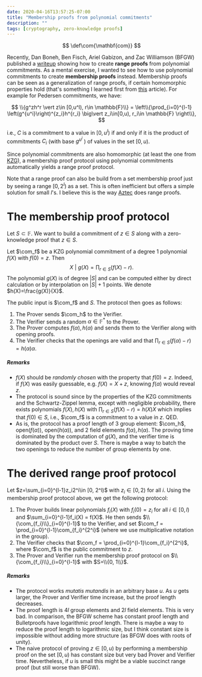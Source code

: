 ```yaml
---
date: 2020-04-16T13:57:25-07:00
title: "Membership proofs from polynomial commitments"
description: ""
tags: [cryptography, zero-knowledge proofs]
---
```


$$
\def\com{\mathbf{com}}
$$



Recently, Dan Boneh, Ben Fisch, Ariel Gabizon, and Zac Williamson (BFGW) published a [writeup](https://hackmd.io/@dabo/B1U4kx8XI) showing how to create **range proofs** from polynomial commitments. As a mental exercise, I wanted to see how to use polynomial commitments to create **membership proofs** instead. Membership proofs can be seen as a generalization of range proofs, if certain homomorphic properties hold (that's something I learned first from [this](https://link.springer.com/chapter/10.1007/978-3-540-89255-7_15) article). For example for Pedersen commitments, we have:


$$
\\{g^zh^r \vert z\in [0,u^l), r\in \mathbb{F}\\} = \left\\{\prod_{i=0}^{l-1} \left(g^{u^i}\right)^{z_i}h^{r_i} \big\vert z_i\in[0,u), r_i\in \mathbb{F} \right\\},
$$


i.e., $C$ is a commitment to a value in $[0, u^l)$ if and only if it is the product of commitments $C_i$ (with base $g^{u^i}$ ) of values in the set $[0,u)$.

Since polynomial commitments are also homomorphic (at least the one from [KZG](https://www.iacr.org/archive/asiacrypt2010/6477178/6477178.pdf)), a membership proof protocol using polynomial commitments automatically yields a range proof protocol.

Note that a range proof can also be build from a set membership proof just by seeing a range $[0, 2^l)$ as a set. This is often inefficient but offers a simple solution for small $l$'s. I believe this is the way [Aztec](https://github.com/AztecProtocol/AZTEC/blob/master/AZTEC.pdf) does range proofs.

# The membership proof protocol

Let  $S\subset \mathbb{F}$. We want to build a commitment of $z\in S$ along with a zero-knowledge proof that $z\in S$. 

Let $\com_f$ be a KZG polynomial commitment of a degree 1 polynomial $f(X)$ with $f(0)=z$. Then
$$
X \ \vert \ g(X)=\prod_{r\in S} \left(f(X)-r\right).
$$
The polynomial $g(X)$ is of degree $|S|$ and can be computed either by direct calculation or by interpolation on  $|S|+1$ points. We denote $h(X)=\frac{g(X)}{X}$.

The public input is $\com_f$ and $S$. The protocol then goes as follows:

1. The Prover sends $\com_h$ to the Verifier.
2. The Verifier sends a random $\alpha \in \mathbb{F}^*$ to the Prover.
3. The Prover computes $f(\alpha), h(\alpha)$ and sends them to the Verifier along with opening proofs.
4. The Verifier checks that the openings are valid and that $\prod_{r\in S}(f(\alpha)-r) = h(\alpha)\alpha$.

##### Remarks

- $f(X)$ should be *randomly chosen* with the property that $f(0)=z$. Indeed, if $f(X)$ was easily guessable, e.g. $f(X)=X + z$, knowing $f(\alpha)$ would reveal $z$.
- The protocol is sound since by the properties of the KZG commitments and the Schwartz-Zippel lemma,  except with negligible probability, there exists polynomials $f(X), h(X)$ with $\prod_{r\in S}(f(X)-r) = h(X)X$ which implies that $f(0)\in S$, i.e., $\com_f$ is a commitment to a value in $z$. QED.
- As is, the protocol has a proof length of 3 group element: $\com_h$, $\text{open}(f(\alpha))$, $\text{open}(h(\alpha))$, and 2 field elements $f(\alpha), h(\alpha)$. The proving time is dominated by the computation of $g(X)$, and the verifier time is dominated by the product over $S$. There is maybe a way to batch the two openings to reduce the number of group elements by one.

# The derived range proof protocol

Let $z=\sum_{i=0}^{l-1}z_i2^i\in [0, 2^l)$ with $z_i\in [0,2)$ for all $i$. Using the membership proof protocol above, we get the following protocol:

1. The Prover builds linear polynomials $f_i(X)$ with $f_i(0)=z_i$ for all $i\in[0,l)$ and $\sum_{i=0}^{l-1}f_i(X) = f(X)$. He then sends $\\{\com_{f_i}\\}_{i=0}^{l-1}$ to the Verifier, and set $\com_f = \prod_{i=0}^{l-1}\com_{f_i}^{2^i}$ (where we use multiplicative notation in the group).
2. The Verifier checks that $\com_f = \prod_{i=0}^{l-1}\com_{f_i}^{2^i}$, where $\com_f$ is the public commitment to $z$. 
3. The Prover and Verifier run the membership proof protocol on $\\{\com_{f_i}\\}_{i=0}^{l-1}$ with $S=\\{0, 1\\}$.

##### Remarks

- The protocol works *mutatis mutandis* in an arbitrary base $u$. As $u$ gets larger, the Prover and Verifier time increase, but the proof length decreases.
- The proof length is $4l$ group elements and $2l$ field elements. This is very bad. In comparison, the BFGW scheme has constant proof length and Bulletproofs have logarithmic proof length. There is maybe a way to reduce the proof length to logarithmic size, but I think constant size is impossible without adding more structure (as BFGW does with roots of unity).
- The naive protocol of proving $z\in [0,u)$ by performing a membership proof on the set $[0,u)$ has constant size but very bad Prover and Verifier time. Nevertheless, if $u$ is small this might be a viable succinct range proof (but still worse than BFGW). 
